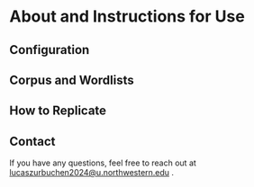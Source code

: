 # About and Instructions for Use

## Configuration

## Corpus and Wordlists

## How to Replicate

## Contact

If you have any questions, feel free to reach out at lucaszurbuchen2024@u.northwestern.edu .
